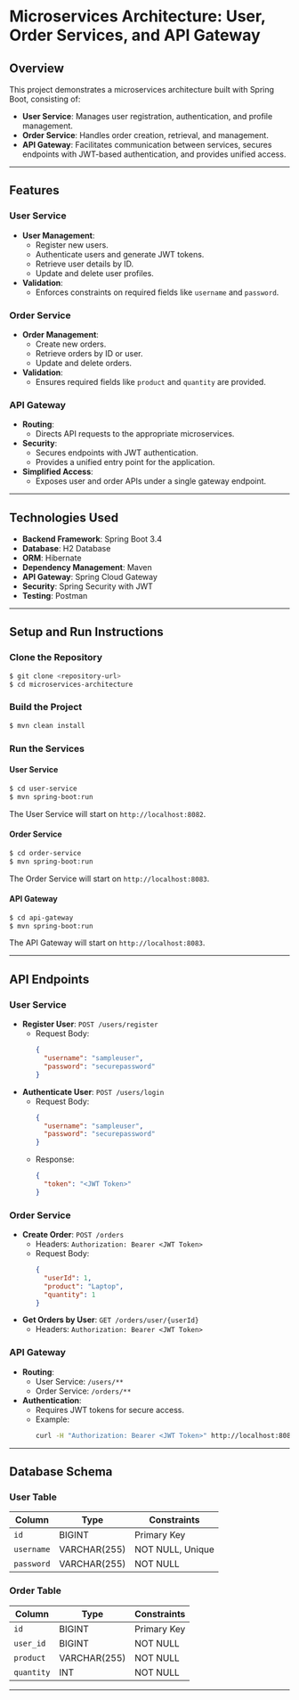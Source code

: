 # Microservices Architecture: User, Order Services, and API Gateway

## Overview
This project demonstrates a microservices architecture built with Spring Boot, consisting of:
- **User Service**: Manages user registration, authentication, and profile management.
- **Order Service**: Handles order creation, retrieval, and management.
- **API Gateway**: Facilitates communication between services, secures endpoints with JWT-based authentication, and provides unified access.

---

## Features
### User Service
- **User Management**:
  - Register new users.
  - Authenticate users and generate JWT tokens.
  - Retrieve user details by ID.
  - Update and delete user profiles.
- **Validation**:
  - Enforces constraints on required fields like `username` and `password`.

### Order Service
- **Order Management**:
  - Create new orders.
  - Retrieve orders by ID or user.
  - Update and delete orders.
- **Validation**:
  - Ensures required fields like `product` and `quantity` are provided.

### API Gateway
- **Routing**:
  - Directs API requests to the appropriate microservices.
- **Security**:
  - Secures endpoints with JWT authentication.
  - Provides a unified entry point for the application.
- **Simplified Access**:
  - Exposes user and order APIs under a single gateway endpoint.

---

## Technologies Used
- **Backend Framework**: Spring Boot 3.4
- **Database**: H2 Database
- **ORM**: Hibernate
- **Dependency Management**: Maven
- **API Gateway**: Spring Cloud Gateway
- **Security**: Spring Security with JWT
- **Testing**: Postman

---

## Setup and Run Instructions
### Clone the Repository
```bash
$ git clone <repository-url>
$ cd microservices-architecture
```

### Build the Project
```bash
$ mvn clean install
```

### Run the Services
#### User Service
```bash
$ cd user-service
$ mvn spring-boot:run
```
The User Service will start on `http://localhost:8082`.

#### Order Service
```bash
$ cd order-service
$ mvn spring-boot:run
```
The Order Service will start on `http://localhost:8083`.

#### API Gateway
```bash
$ cd api-gateway
$ mvn spring-boot:run
```
The API Gateway will start on `http://localhost:8083`.

---

## API Endpoints
### User Service
- **Register User**: `POST /users/register`
  - Request Body:
    ```json
    {
      "username": "sampleuser",
      "password": "securepassword"
    }
    ```
- **Authenticate User**: `POST /users/login`
  - Request Body:
    ```json
    {
      "username": "sampleuser",
      "password": "securepassword"
    }
    ```
  - Response:
    ```json
    {
      "token": "<JWT Token>"
    }
    ```

### Order Service
- **Create Order**: `POST /orders`
  - Headers: `Authorization: Bearer <JWT Token>`
  - Request Body:
    ```json
    {
      "userId": 1,
      "product": "Laptop",
      "quantity": 1
    }
    ```
- **Get Orders by User**: `GET /orders/user/{userId}`
  - Headers: `Authorization: Bearer <JWT Token>`

### API Gateway
- **Routing**:
  - User Service: `/users/**`
  - Order Service: `/orders/**`
- **Authentication**:
  - Requires JWT tokens for secure access.
  - Example:
    ```bash
    curl -H "Authorization: Bearer <JWT Token>" http://localhost:8085/orders
    ```

---

## Database Schema
### User Table
| Column      | Type        | Constraints         |
|-------------|-------------|---------------------|
| `id`        | BIGINT      | Primary Key         |
| `username`  | VARCHAR(255)| NOT NULL, Unique    |
| `password`  | VARCHAR(255)| NOT NULL            |

### Order Table
| Column      | Type        | Constraints         |
|-------------|-------------|---------------------|
| `id`        | BIGINT      | Primary Key         |
| `user_id`   | BIGINT      | NOT NULL            |
| `product`   | VARCHAR(255)| NOT NULL            |
| `quantity`  | INT         | NOT NULL            |

---




